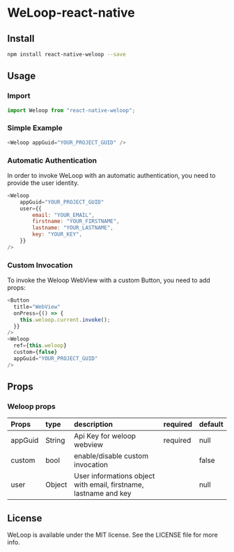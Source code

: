 # WeLoop-react-native

## Install

```bash
npm install react-native-weloop --save
```

## Usage

### Import

```js
import Weloop from "react-native-weloop";
```

### Simple Example

```js
<Weloop appGuid="YOUR_PROJECT_GUID" />
```

### Automatic Authentication

In order to invoke WeLoop with an automatic authentication, you need to provide the user identity.

```js
<Weloop
    appGuid="YOUR_PROJECT_GUID"
    user={{
        email: "YOUR_EMAIL",
        firstname: "YOUR_FIRSTNAME",
        lastname: "YOUR_LASTNAME",
        key: "YOUR_KEY",
    }}
/>
```

### Custom Invocation

To invoke the Weloop WebView with a custom Button, you need to add props:

```js
<Button
  title="WebView"
  onPress={() => {
    this.weloop.current.invoke();
  }}
/>
<Weloop
  ref={this.weloop}
  custom={false}
  appGuid="YOUR_PROJECT_GUID"
/>
```

## Props

### Weloop props

| Props   | type   | description                                                      | required | default |
| :------ | :----- | :--------------------------------------------------------------- | :------- | :------ |
| appGuid | String | Api Key for weloop webview                                       | required | null    |
| custom  | bool   | enable/disable custom invocation                                 |          | false   |
| user    | Object | User informations object with email, firstname, lastname and key |          | null    |

## License

WeLoop is available under the MIT license. See the LICENSE file for more info.
